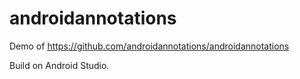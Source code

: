 # androidannotations
Demo of https://github.com/androidannotations/androidannotations

Build on Android Studio.
